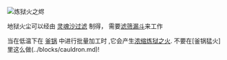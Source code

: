 ![炼狱火之烬](item:betterwithmods:material@16)

地狱火尘可以经由 [灵魂沙过滤](../blocks/hopper.md) 制得， 需要[滤筛漏斗](../blocks/hopper.md)来工作

当在低温下在 [釜锅](../blocks/cauldron.md) 中进行批量加工时 ,它会产生[浓缩炼狱之火](concentrated_hellfire.md).
不要在[釜锅猛火]里这么做(../blocks/cauldron.md)!
